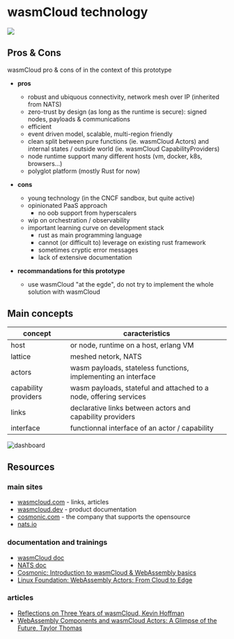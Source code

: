 # wasmCloud technology

![](https://cosmonic.com/images/blogs/2022/wasmcloud-from-edge-to-cloud.png)

## Pros & Cons

wasmCloud pro & cons of in the context of this prototype

- __pros__
    - robust and ubiquous connectivity, network mesh over IP (inherited from NATS)
    - zero-trust by design (as long as the runtime is secure): signed nodes, payloads & communications
    - efficient
    - event driven model, scalable, multi-region friendly
    - clean split between pure functions (ie. wasmCloud Actors) and internal states / outside world (ie. wasmCloud CapabilityProviders)
    - node runtime support many different hosts (vm, docker, k8s, browsers...)
    - polyglot platform (mostly Rust for now)

- __cons__
    - young technology (in the CNCF sandbox, but quite active)
    - opinionated PaaS approach
        - no oob support from hyperscalers
    - wip on orchestration / observability
    - important learning curve on development stack
        - rust as main programming language
        - cannot (or difficult to) leverage on existing rust framework
        - sometimes cryptic error messages
        - lack of extensive documentation

- __recommandations for this prototype__
    - use wasmCloud "at the egde", do not try to implement the whole solution with wasmCloud

## Main concepts

concept               | caracteristics
---                   | ---
host                  | or node, runtime on a host, erlang VM
lattice               | meshed netork, NATS
actors                | wasm payloads, stateless functions, implementing an interface
capability providers  | wasm payloads, stateful and attached to a node, offering services
links                 | declarative links between actors and capability providers
interface             | functionnal interface of an actor / capability

![dashboard](https://wasmcloud.com/images/blogs/ngs-global/dashboard.png)

## Resources

### main sites

- [wasmcloud.com](https://wasmcloud.com/) - links, articles
- [wasmcloud.dev](https://wasmcloud.dev/) - product documentation
- [cosmonic.com](https://cosmonic.com/) - the company that supports the opensource
- [nats.io](https://nats.io)

### documentation and trainings

- [wasmCloud doc](https://wasmcloud.dev/overview/)
- [NATS doc](https://docs.nats.io/)
- [Cosmonic: Introduction to wasmCloud & WebAssembly basics](https://labs.cosmonic.com/)
- [Linux Foundation: WebAssembly Actors: From Cloud to Edge](https://training.linuxfoundation.org/training/webassembly-actors-from-cloud-to-edge-lfd134x/)


### articles

- [Reflections on Three Years of wasmCloud, Kevin Hoffman](https://wasmcloud.com/blog/wasmcloud_third_anniversary/)
- [WebAssembly Components and wasmCloud Actors: A Glimpse of the Future, Taylor Thomas](https://wasmcloud.com/blog/webassembly_components_and_wasmcloud_actors_a_glimpse_of_the_future/)
